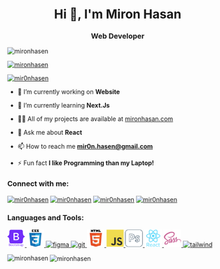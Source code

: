 <h1 align="center">Hi 👋, I'm Miron Hasan</h1>
<h3 align="center">Web Developer</h3>

<p align="left"> <img src="https://komarev.com/ghpvc/?username=mironhasen&label=Profile%20views&color=0e75b6&style=flat" alt="mironhasen" /> </p>

<p align="left"> <a href="https://github.com/ryo-ma/github-profile-trophy"><img src="https://github-profile-trophy.vercel.app/?username=mironhasen" alt="mironhasen" /></a> </p>

<p align="left"> <a href="https://twitter.com/mir0nhasen" target="blank"><img src="https://img.shields.io/twitter/follow/mir0nhasen?logo=twitter&style=for-the-badge" alt="mir0nhasen" /></a> </p>

- 🔭 I’m currently working on **Website**

- 🌱 I’m currently learning **Next.Js**

- 👨‍💻 All of my projects are available at [mironhasan.com](mironhasan.com)

- 💬 Ask me about **React**

- 📫 How to reach me **mir0n.hasen@gmail.com**

- ⚡ Fun fact **I like Programming than my Laptop!**

<h3 align="left">Connect with me:</h3>
<p align="left">
<a href="https://twitter.com/mir0nhasen" target="blank"><img align="center" src="https://raw.githubusercontent.com/rahuldkjain/github-profile-readme-generator/master/src/images/icons/Social/twitter.svg" alt="mir0nhasen" height="30" width="40" /></a>
<a href="https://fb.com/mir0nhasen" target="blank"><img align="center" src="https://raw.githubusercontent.com/rahuldkjain/github-profile-readme-generator/master/src/images/icons/Social/facebook.svg" alt="mir0nhasen" height="30" width="40" /></a>
<a href="https://instagram.com/mir0nhasen" target="blank"><img align="center" src="https://raw.githubusercontent.com/rahuldkjain/github-profile-readme-generator/master/src/images/icons/Social/instagram.svg" alt="mir0nhasen" height="30" width="40" /></a>
<a href="https://www.youtube.com/c/mir0nhasen" target="blank"><img align="center" src="https://raw.githubusercontent.com/rahuldkjain/github-profile-readme-generator/master/src/images/icons/Social/youtube.svg" alt="mir0nhasen" height="30" width="40" /></a>
</p>

<h3 align="left">Languages and Tools:</h3>
<p align="left"> <a href="https://getbootstrap.com" target="_blank" rel="noreferrer"> <img src="https://raw.githubusercontent.com/devicons/devicon/master/icons/bootstrap/bootstrap-plain-wordmark.svg" alt="bootstrap" width="40" height="40"/> </a> <a href="https://www.w3schools.com/css/" target="_blank" rel="noreferrer"> <img src="https://raw.githubusercontent.com/devicons/devicon/master/icons/css3/css3-original-wordmark.svg" alt="css3" width="40" height="40"/> </a> <a href="https://www.figma.com/" target="_blank" rel="noreferrer"> <img src="https://www.vectorlogo.zone/logos/figma/figma-icon.svg" alt="figma" width="40" height="40"/> </a> <a href="https://git-scm.com/" target="_blank" rel="noreferrer"> <img src="https://www.vectorlogo.zone/logos/git-scm/git-scm-icon.svg" alt="git" width="40" height="40"/> </a> <a href="https://www.w3.org/html/" target="_blank" rel="noreferrer"> <img src="https://raw.githubusercontent.com/devicons/devicon/master/icons/html5/html5-original-wordmark.svg" alt="html5" width="40" height="40"/> </a> <a href="https://developer.mozilla.org/en-US/docs/Web/JavaScript" target="_blank" rel="noreferrer"> <img src="https://raw.githubusercontent.com/devicons/devicon/master/icons/javascript/javascript-original.svg" alt="javascript" width="40" height="40"/> </a> <a href="https://www.photoshop.com/en" target="_blank" rel="noreferrer"> <img src="https://raw.githubusercontent.com/devicons/devicon/master/icons/photoshop/photoshop-line.svg" alt="photoshop" width="40" height="40"/> </a> <a href="https://reactjs.org/" target="_blank" rel="noreferrer"> <img src="https://raw.githubusercontent.com/devicons/devicon/master/icons/react/react-original-wordmark.svg" alt="react" width="40" height="40"/> </a> <a href="https://sass-lang.com" target="_blank" rel="noreferrer"> <img src="https://raw.githubusercontent.com/devicons/devicon/master/icons/sass/sass-original.svg" alt="sass" width="40" height="40"/> </a> <a href="https://tailwindcss.com/" target="_blank" rel="noreferrer"> <img src="https://www.vectorlogo.zone/logos/tailwindcss/tailwindcss-icon.svg" alt="tailwind" width="40" height="40"/> </a> </p>

<p><img align="left" src="https://github-readme-stats.vercel.app/api/top-langs?username=mironhasen&show_icons=true&locale=en&layout=compact" alt="mironhasen" /></p>

<p>&nbsp;<img align="center" src="https://github-readme-stats.vercel.app/api?username=mironhasen&show_icons=true&locale=en" alt="mironhasen" /></p>
